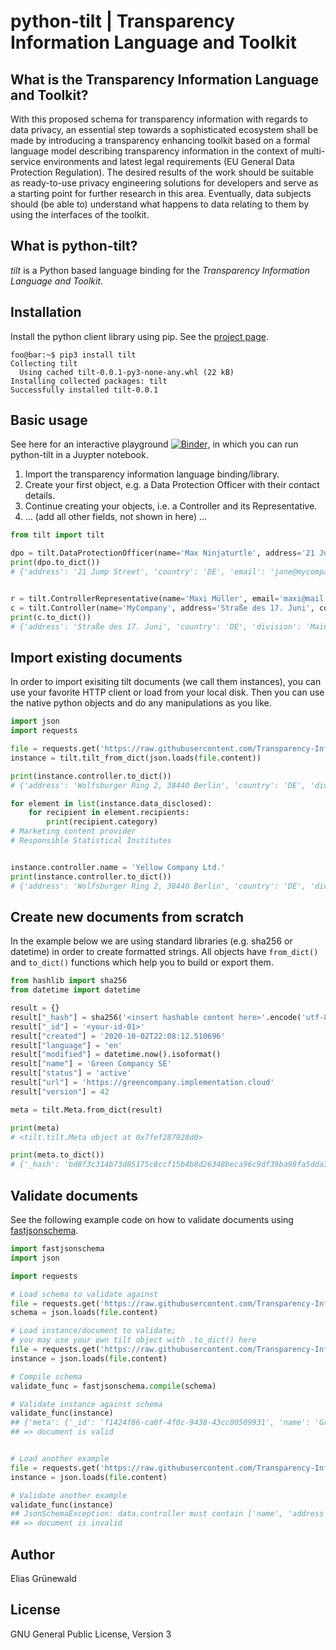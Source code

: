 # python-tilt | Transparency Information Language and Toolkit

## What is the Transparency Information Language and Toolkit?
With this proposed schema for transparency information with regards to data privacy, an essential step towards a sophisticated ecosystem shall be made by introducing a transparency enhancing toolkit based on a formal language model describing transparency information in the context of multi-service environments and latest legal requirements (EU General Data Protection Regulation). The desired results of the work should be suitable as ready-to-use privacy engineering solutions for developers and serve as a starting point for further research in this area. Eventually, data subjects should (be able to) understand what happens to data relating to them by using the interfaces of the toolkit.

## What is python-tilt?
*tilt* is a Python based language binding for the _Transparency Information Language and Toolkit_.

## Installation
Install the python client library using pip. See the [project page](https://pypi.org/project/tilt/).


```console
foo@bar:~$ pip3 install tilt
Collecting tilt
  Using cached tilt-0.0.1-py3-none-any.whl (22 kB)
Installing collected packages: tilt
Successfully installed tilt-0.0.1
```

## Basic usage

See here for an interactive playground [![Binder](https://mybinder.org/badge_logo.svg)](https://mybinder.org/v2/gh/Transparency-Information-Language/python-tilt/master?filepath=python-tilt-example.ipynb), in which you can run python-tilt in a Juypter notebook.


1) Import the transparency information language binding/library.
2) Create your first object, e.g. a Data Protection Officer with their contact details.
3) Continue creating your objects, i.e. a Controller and its Representative.
4) ... (add all other fields, not shown in here) ...


```python
from tilt import tilt

dpo = tilt.DataProtectionOfficer(name='Max Ninjaturtle', address='21 Jump Street', country='DE', email='jane@mycompany.com', phone='0142 43333')
print(dpo.to_dict())
# {'address': '21 Jump Street', 'country': 'DE', 'email': 'jane@mycompany.com', 'name': 'Max Ninjaturtle', 'phone': '0142 43333'}


r = tilt.ControllerRepresentative(name='Maxi Müller', email='maxi@mail.com', phone=None)
c = tilt.Controller(name='MyCompany', address='Straße des 17. Juni', country='DE', division='Main', representative=r)
print(c.to_dict())
# {'address': 'Straße des 17. Juni', 'country': 'DE', 'division': 'Main', 'name': 'MyCompany', 'representative': {'email': 'maxi@mail.com', 'name': 'Maxi Müller', 'phone': None}}
```

## Import existing documents
In order to import exisiting tilt documents (we call them instances), you can use your favorite HTTP client or load from your local disk. Then you can use the native python objects and do any manipulations as you like.[](http://)


```python
import json
import requests

file = requests.get('https://raw.githubusercontent.com/Transparency-Information-Language/schema/master/tilt.json')
instance = tilt.tilt_from_dict(json.loads(file.content))

print(instance.controller.to_dict())
# {'address': 'Wolfsburger Ring 2, 38440 Berlin', 'country': 'DE', 'division': 'Product line e-mobility', 'name': 'Green Company AG', 'representative': {'email': 'contact@greencompany.de', 'name': 'Jane Super', 'phone': '0049 151 1234 5678'}}

for element in list(instance.data_disclosed):
    for recipient in element.recipients:
        print(recipient.category)
# Marketing content provider
# Responsible Statistical Institutes


instance.controller.name = 'Yellow Company Ltd.'
print(instance.controller.to_dict())
# {'address': 'Wolfsburger Ring 2, 38440 Berlin', 'country': 'DE', 'division': 'Product line e-mobility', 'name': 'Yellow Company Ltd.', 'representative': {'email': 'contact@greencompany.de', 'name': 'Jane Super', 'phone': '0049 151 1234 5678'}}
```

## Create new documents from scratch
In the example below we are using standard libraries (e.g. sha256 or datetime) in order to create formatted strings. All objects have `from_dict()` and `to_dict()` functions which help you to build or export them.


```python
from hashlib import sha256
from datetime import datetime

result = {}
result["_hash"] = sha256('<insert hashable content here>'.encode('utf-8')).hexdigest()
result["_id"] = '<your-id-01>'
result["created"] = '2020-10-02T22:08:12.510696'
result["language"] = 'en'
result["modified"] = datetime.now().isoformat()
result["name"] = 'Green Compancy SE'
result["status"] = 'active'
result["url"] = 'https://greencompany.implementation.cloud'
result["version"] = 42

meta = tilt.Meta.from_dict(result)

print(meta)
# <tilt.tilt.Meta object at 0x7fef287928d0>

print(meta.to_dict())
# {'_hash': 'bd8f3c314b73d85175c8ccf15b4b8d26348beca96c9df39ba98fa5dda3f60fcc', '_id': '<your-id-01>', 'created': '2020-10-02T22:08:12.510696', 'language': 'en', 'modified': '2020-07-27T15:14:35.689606', 'name': 'Green Compancy SE', 'status': 'active', 'url': 'https://greencompany.implementation.cloud', 'version': 42}
```

## Validate documents
See the following example code on how to validate documents using [fastjsonschema](https://horejsek.github.io/python-fastjsonschema/).

```python
import fastjsonschema
import json

import requests

# Load schema to validate against
file = requests.get('https://raw.githubusercontent.com/Transparency-Information-Language/schema/master/tilt-schema.json')
schema = json.loads(file.content)

# Load instance/document to validate;
# you may use your own tilt object with .to_dict() here
file = requests.get('https://raw.githubusercontent.com/Transparency-Information-Language/schema/master/tilt.json')
instance = json.loads(file.content)

# Compile schema
validate_func = fastjsonschema.compile(schema)

# Validate instance against schema
validate_func(instance)
## {'meta': {'_id': 'f1424f86-ca0f-4f0c-9438-43cc00509931', 'name': 'Green Company', 'created': '2020-04-03T15:53:05.929588', 'modified': '2020-04-03T15:53:05.929588',...
## => document is valid


# Load another example
file = requests.get('https://raw.githubusercontent.com/Transparency-Information-Language/schema/master/tilt-NOT-valid.json')
instance = json.loads(file.content)

# Validate another example
validate_func(instance)
## JsonSchemaException: data.controller must contain ['name', 'address', 'country', 'representative'] properties
## => document is invalid
```


## Author
Elias Grünewald

## License
GNU General Public License, Version 3
